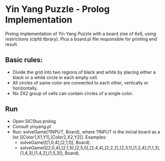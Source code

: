 # Yin Yang Puzzle - Prolog Implementation
  Prolog implementation of Yin Yang Puzzle with a board zise of 6x6, using restrictions (clpfd ltbrary). Plus a board.pl file responsible for printing end result.
## Basic rules:
  * Divide the grid into two regions of black and white by placing either a black or a white circle in each empty cell.
  * All circles of same color are connected to each other, vertically or horizontally.
  * No 2X2 group of cells can contain circles of a single color. 
## Run
  * Open SICStus prolog
  * Consult yinyang.pl
  * Run: solveGame(?INPUT, Board), where ?INPUT is the inicial board as a list [[Color1,X1,Y1],[Color2,X2,Y2]]. Examples:
    * solveGame([[1,0,4],[2,1,1]], Board). 
    * solveGame([[2,0,4],[2,1,5],[2,5,5],[2,4,4],[2,2,2],[2,3,1],[1,2,4],[1,1,3],[1,4,3],[1,4,2],[1,5,3]], Board).
